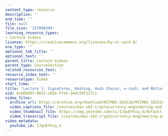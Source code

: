 ```yaml
---
content_type: resource
description: ''
end_time: ''
file: null
file_size: '157098394'
learning_resource_types:
- Lecture Videos
license: https://creativecommons.org/licenses/by-nc-sa/4.0/
ocw_type: ''
optional_tab_title: ''
optional_text: ''
parent_title: Lecture Videos
parent_type: CourseSection
related_resources_text: ''
resource_index_text: ''
resourcetype: Video
start_time: ''
title: 'Lecture 1: Signatures, Hashing, Hash Chains, e-cash, and Motivation'
uid: 6c660d03-8632-c01b-ffe5-34dc50f127c1
video_files:
  archive_url: https://archive.org/download/MITMAS.S62S18/MITMAS_S62S18_lec01_300k.mp4
  video_captions_file: /courses/mas-s62-cryptocurrency-engineering-and-design-spring-2018/c0d11f99465f5bc48d7d736c930940f1_IJquEYhiq_U.vtt
  video_thumbnail_file: https://img.youtube.com/vi/IJquEYhiq_U/default.jpg
  video_transcript_file: /courses/mas-s62-cryptocurrency-engineering-and-design-spring-2018/f804844e9a14734576168c871ed89588_IJquEYhiq_U.pdf
video_metadata:
  youtube_id: IJquEYhiq_U
---
```

